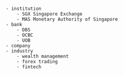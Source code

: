 
        - institution
            - SGX Singapore Exchange
            - MAS Monetary Authority of Singapore
        - bank
            - DBS
            - OCBC
            - UOB
        - company
        - industry
            - wealth management
            - forex trading
            - fintech